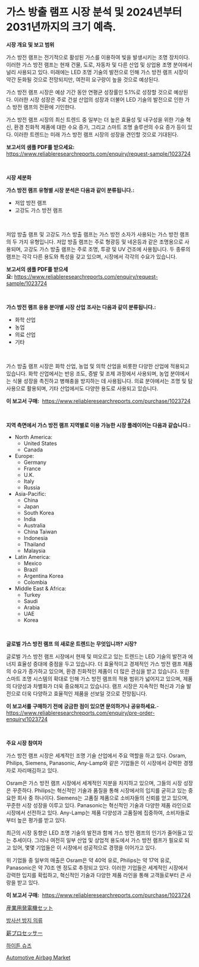 <p><h1>가스 방출 램프 시장 분석 및 2024년부터 2031년까지의 크기 예측.</h1></p><p><strong>시장 개요 및 보고 범위</strong></p>
<p><p>가스 방전 램프는 전기적으로 활성된 가스를 이용하여 빛을 발생시키는 조명 장치이다. 이러한 가스 방전 램프는 현재 건물, 도로, 자동차 및 다른 산업 및 상업용 조명 분야에서 널리 사용되고 있다. 미래에는 LED 조명 기술의 발전으로 인해 가스 방전 램프 시장이 약간 둔화될 것으로 전망되지만, 여전히 요구량이 높을 것으로 예상된다.</p><p>가스 방전 램프 시장은 예상 기간 동안 연평균 성장률인 5.1%로 성장할 것으로 예상된다. 이러한 시장 성장은 주로 건설 산업의 성장과 더불어 LED 기술의 발전으로 인한 가스 방전 램프의 전환에 기인한다.</p><p>가스 방전 램프 시장의 최신 트렌드 중 일부는 더 높은 효율성 및 내구성을 위한 기술 혁신, 환경 친화적 제품에 대한 수요 증가, 그리고 스마트 조명 솔루션의 수요 증가 등이 있다. 이러한 트렌드는 미래 가스 방전 램프 시장의 성장을 견인할 것으로 기대된다.</p></p>
<p><strong>보고서의 샘플 PDF를 받으세요:</strong> <a href="https://www.reliableresearchreports.com/enquiry/request-sample/1023724">https://www.reliableresearchreports.com/enquiry/request-sample/1023724</a></p>
<p>&nbsp;</p>
<p><strong>시장 세분화</strong></p>
<p><strong>가스 방전 램프 유형별 시장 분석은 다음과 같이 분류됩니다.:</strong></p>
<p><ul><li>저압 방전 램프</li><li>고강도 가스 방전 램프</li></ul></p>
<p>&nbsp;</p>
<p><p>저압 방출 램프 및 고강도 가스 방출 램프는 가스 방전 소자가 사용되는 가스 방전 램프의 두 가지 유형입니다. 저압 방출 램프는 주로 형광등 및 네온등과 같은 조명용으로 사용되며, 고강도 가스 방출 램프는 주로 조명, 투광 및 UV 건조에 사용됩니다. 두 종류의 램프는 각각 다른 용도와 특성을 갖고 있으며, 시장에서 각각의 수요가 있습니다.</p></p>
<p><strong>보고서의 샘플 PDF를 받으세요:</strong>&nbsp;<a href="https://www.reliableresearchreports.com/enquiry/request-sample/1023724">https://www.reliableresearchreports.com/enquiry/request-sample/1023724</a></p>
<p>&nbsp;</p>
<p><strong> 가스 방전 램프 응용 분야별 시장 산업 조사는 다음과 같이 분류됩니다.:</strong></p>
<p><ul><li>화학 산업</li><li>농업</li><li>의료 산업</li><li>기타</li></ul></p>
<p>&nbsp;</p>
<p><p>가스 방출 램프 시장은 화학 산업, 농업 및 의학 산업을 비롯한 다양한 산업에 적용되고 있습니다. 화학 산업에서는 반응 조도, 증발 및 조제 과정에서 사용되며, 농업 분야에서는 식물 성장을 촉진하고 병해충을 방지하는 데 사용됩니다. 의료 분야에서는 조명 및 탐사용으로 활용되며, 기타 산업에서도 다양한 용도로 사용되고 있습니다.</p></p>
<p><strong>이 보고서 구매:</strong>&nbsp; <a href="https://www.reliableresearchreports.com/purchase/1023724">https://www.reliableresearchreports.com/purchase/1023724</a></p>
<p>&nbsp;</p>
<p><strong>지역 측면에서 가스 방전 램프 지역별로 이용 가능한 시장 플레이어는 다음과 같습니다.:</strong></p>
<p><ul>
    <li>
        North America:
        <ul>
            <li>United States</li>
            <li>Canada</li>
        </ul>
    </li>
    <li>
        Europe:
        <ul>
            <li>Germany</li>
            <li>France</li>
            <li>U.K.</li>
            <li>Italy</li>
            <li>Russia</li>
        </ul>
    </li>
    <li>
        Asia-Pacific:
        <ul>
            <li>China</li>
            <li>Japan</li>
            <li>South Korea</li>
            <li>India</li>
            <li>Australia</li>
            <li>China Taiwan</li>
            <li>Indonesia</li>
            <li>Thailand</li>
            <li>Malaysia</li>
        </ul>
    </li>
    <li>
        Latin America:
        <ul>
            <li>Mexico</li>
            <li>Brazil</li>
            <li>Argentina Korea</li>
            <li>Colombia</li>
        </ul>
    </li>
    <li>
        Middle East & Africa:
        <ul>
            <li>Turkey</li>
            <li>Saudi</li>
            <li>Arabia</li>
            <li>UAE</li>
            <li>Korea</li>
        </ul>
    </li>
    </ul></p>
<p>&nbsp;</p>
<p><strong>글로벌 가스 방전 램프 의 새로운 트렌드는 무엇입니까? 시장?</strong></p>
<p><p>글로벌 가스 방전 램프 시장에서 현재 및 떠오르고 있는 트렌드는 LED 기술의 발전과 에너지 효율성 증대에 중점을 두고 있습니다. 더 효율적이고 경제적인 가스 방전 램프 제품의 수요가 증가하고 있으며, 환경 친화적인 제품이 더 많은 관심을 받고 있습니다. 또한 스마트 조명 시스템의 확대로 인해 가스 방전 램프의 적용 범위가 넓어지고 있으며, 제품의 다양성과 차별화가 더욱 중요해지고 있습니다. 램프 시장은 지속적인 혁신과 기술 발전으로 더욱 다양하고 효율적인 제품을 선보일 것으로 전망됩니다.</p></p>
<p><strong>이 보고서를 구매하기 전에 궁금한 점이 있으면 문의하거나 공유하세요.</strong>- <a href="https://www.reliableresearchreports.com/enquiry/pre-order-enquiry/1023724">https://www.reliableresearchreports.com/enquiry/pre-order-enquiry/1023724</a></p>
<p>&nbsp;</p>
<p><strong>주요 시장 참여자</strong></p>
<p><p>가스 방전 램프 시장은 세계적인 조명 기술 산업에서 주요 역할을 하고 있다. Osram, Philips, Siemens, Panasonic, Any-Lamp와 같은 기업들은 이 시장에서 강력한 경쟁자로 자리매김하고 있다.</p><p>Osram은 가스 방전 램프 시장에서 세계적인 지분을 차지하고 있으며, 그들의 시장 성장은 꾸준하다. Philips는 혁신적인 기술과 품질을 통해 시장에서의 입지를 굳히고 있는 중요한 회사 중 하나이다. Siemens는 고품질 제품으로 소비자들의 신뢰를 얻고 있으며, 꾸준한 시장 성장을 이루고 있다. Panasonic는 혁신적인 기술과 다양한 제품 라인으로 시장에서 선전하고 있다. Any-Lamp는 제품 다양성과 고품질에 집중하여, 소비자들로부터 높은 평가를 받고 있다.</p><p>최근의 시장 동향은 LED 조명 기술의 발전과 함께 가스 방전 램프의 인기가 줄어들고 있는 추세이다. 그러나 여전히 일부 산업 및 상업적 용도에서 가스 방전 램프가 필요로 되고 있어, 몇몇 기업들은 이 시장에서 성공적으로 경쟁을 이어가고 있다.</p><p>위 기업들 중 일부의 매출은 Osram은 약 40억 유로, Philips는 약 17억 유로, Panasonic은 약 70조 엔 정도로 추정되고 있다. 이러한 기업들은 세계적인 시장에서 강력한 입지를 확립하고, 혁신적인 기술과 다양한 제품 라인을 통해 고객들로부터 큰 사랑을 받고 있다.</p></p>
<p><strong>이 보고서 구매:</strong>&nbsp;&nbsp;<a href="https://www.reliableresearchreports.com/purchase/1023724">https://www.reliableresearchreports.com/purchase/1023724</a></p>
<p><p><a href="https://github.com/mcbeesbxa270/Market-Research-Report-List-1/blob/main/17010999768.md">産業用発電機セット</a></p><p><a href="https://github.com/vskv4779xr1/Market-Research-Report-List-1/blob/main/21744949104.md">방사선 방지 의류</a></p><p><a href="https://github.com/EmoryYundt1935/Market-Research-Report-List-1/blob/main/93884439769.md">薪プロセッサー</a></p><p><a href="https://github.com/CliftonFisher9067/Market-Research-Report-List-1/blob/main/88349839105.md">하이튼 슈즈</a></p><p><a href="https://issuu.com/reportprime-2/docs/automotive-airbag-market-size-2030.pptx">Automotive Airbag Market</a></p></p>
